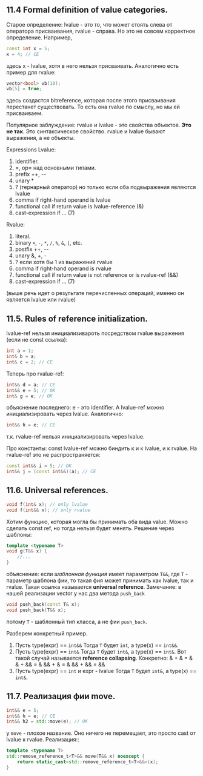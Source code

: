 ## 11.4 Formal definition of value categories.
Старое определение: lvalue - это то, что может стоять слева от оператора присваивания, rvalue - справа. Но это не совсем корректное определение. Например,
```cpp 
const int x = 5;
x = 4; // CE
```
здесь x - lvalue, хотя в него нельзя присваивать.
Аналогично есть пример для rvalue:
```cpp
vector<bool> vb(10);
vb[5] = true;
```
здесь создастся bitreference, которая после этого присваивания перестанет существовать. То есть она rvalue по смыслу, но мы ей присваиваем.

Популярное заблуждение: rvalue и lvalue - это свойства объектов. **Это не так**. Это синтаксическое свойство. rvalue и lvalue бывают выражения, а не объекты.


Expressions
Lvalue:
1. identifier.
2. =, op= над основными типами.
3. prefix ++, --
4. unary *
5. ? (тернарный оператор) но только если оба подвыражения являются lvalue
6. comma if right-hand operand is lvalue
7. functional call if return value is lvalue-reference (&)
8. cast-expression if ... (7)


Rvalue:
1. literal.
2. binary `+`, `-`, `*`, `/`, `%`, `&`, `|`, etc.
3. postfix ++, --
4. unary &, +, -
5. ? если хотя бы 1 из выражений rvalue
6. comma if right-hand operand is rvalue
7. functional call if return value is not reference or is rvalue-ref (&&)
8. cast-expression if ... (7)

(выше речь идет о результате перечисленных операций, именно он является lvalue или rvalue)

## 11.5. Rules of reference initialization.
lvalue-ref нельзя инициализивароть посредством rvalue выражения (если не const ссылка):
```cpp
int a = 1;
int& b = a;
int& c = 2; // CE
```
Теперь про rvalue-ref:
```cpp
int&& d = a; // CE
int&& e = 5; // OK
int& g = e; // OK
```
объяснение последнего: e - это identifier. А lvalue-ref можно инициализировать через lvalue. Аналогично:
```cpp
int&& h = e; // CE
```
т.к. rvalue-ref нельзя инициализировать через lvalue.

Про константы:
const lvalue-ref можно биндить к и к lvalue, и к rvalue. 
На rvalue-ref это не распространяется:
```cpp
const int&& i = 5; // OK
int&& j = (const int&&)(a); // CE
```
## 11.6. Universal references.
```cpp
void f(int& x); // only lvalue
void f(int&& x); // only rvalue
```
Хотим функцию, которая могла бы принимать оба вида value. Можно сделать const ref, но тогда нельзя будет менять.
Решение через шаблоны:
```cpp
template <typename T>
void g(T&& x) {
    //...
}
```
объяснение: если *шаблонная функция* имеет параметром `T&&`, где `T` - параметр шаблона фии, то такая фия может принимать как lvalue, так и rvalue. Такая ссылка называется **universal reference**.
Замечание: в нашей реализации vector у нас два метода `push_back`
```cpp
void push_back(const T& x);
void push_back(T&& x);
```
потому `T` - шаблонный тип класса, а не фии `push_back`.

Разберем конкретный пример. 
1. Пусть type(expr) == `int&&`
Тогда `T` будет `int`, а type(x) == `int&&`.
2. Пусть type(expr) == `int&`
Тогда `T` будет `int&`, а type(x) == `int&`.
Вот такой случай называется **reference collapsing**.
Конкретно:
& + & = &
& + && = &
&& + & = &
&& + && = &&
3. Пусть type(expr) == `int` и expr - lvalue
Тогда `T` будет `int&`, а type(x) == `int&`.

 

## 11.7. Реализация фии move.
```cpp
int&& e = 5;
int&& h = e; // CE
int&& h2 = std::move(e); // OK
```
у `move` - плохое название. Оно ничего не перемещает, это просто cast от lvalue к rvalue. Реализация::
```cpp
template <typename T>
std::remove_reference_t<T>&& move(T&& x) noexcept {
    return static_cast<std::remove_reference_t<T>&&>(x);
}
```
